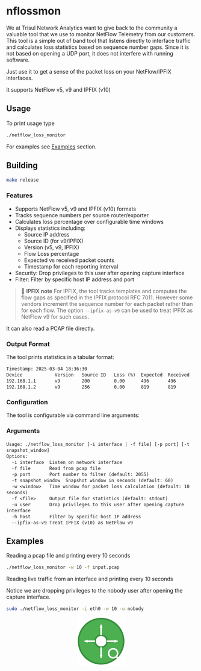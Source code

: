 # nflossmon

We at Trisul Network Analytics want to give back to the community a valuable tool that we use to monitor NetFlow Telemetry from our customers. This tool is a simple out of band tool that listens directly to interface traffic and calculates loss statistics based on sequence number gaps. Since it is not based on opening a UDP port, it does not interfere with running software. 

Just use it to get a sense of the packet loss on your NetFlow/IPFIX interfaces.


It supports NetFlow v5, v9 and IPFIX (v10)  

## Usage

To print usage type 

```bash
./netflow_loss_monitor 
```
For examples see [Examples](#examples) section.

## Building

```bash
make release
```

### Features

- Supports NetFlow v5, v9 and IPFIX (v10) formats
- Tracks sequence numbers per source router/exporter
- Calculates loss percentage over configurable time windows
- Displays statistics including:
  - Source IP address
  - Source ID (for v9/IPFIX)
  - Version (v5, v9, IPFIX)
  - Flow Loss percentage 
  - Expected vs received packet counts
  - Timestamp for each reporting interval
 - Security: Drop privileges to this user after opening capture interface
 - Filter: Filter by specific host IP address and port

> :pushpin:  **IPFIX note** For IPFIX, the tool tracks templates and computes the flow gaps as specified in the IPFIX protocol RFC 7011. However some vendors increment the sequence number for each packet rather than for each flow. The option `--ipfix-as-v9` can be used to treat IPFIX as NetFlow v9 for such cases. 

It can also read a PCAP file directly. 

### Output Format

The tool prints statistics in a tabular format:

```
Timestamp: 2025-03-04 18:36:30
Device            Version   Source ID   Loss (%)  Expected  Received  
192.168.1.1       v9        200         0.00      496       496       
192.168.1.2       v9        256         0.00      819       819       

```

### Configuration

The tool is configurable via command line arguments:


### Arguments

```
Usage: ./netflow_loss_monitor [-i interface | -f file] [-p port] [-t snapshot_window]
Options:
  -i interface  Listen on network interface
  -f file       Read from pcap file
  -p port       Port number to filter (default: 2055)
  -t snapshot_window  Snapshot window in seconds (default: 60)
  -w <window>   Time window for packet loss calculation (default: 10 seconds)
  -f <file>     Output file for statistics (default: stdout)
  -u user       Drop privileges to this user after opening capture interface
  -h host       Filter by specific host IP address
  --ipfix-as-v9 Treat IPFIX (v10) as NetFlow v9
```

## Examples

Reading a pcap file and printing every 10 seconds

```bash
./netflow_loss_monitor -w 10 -f input.pcap
```

Reading live traffic from an interface and printing every 10 seconds

Notice we are dropping privileges to the nobody user after opening the capture interface.

```bash
sudo ./netflow_loss_monitor -i eth0 -w 10 -u nobody
```

<p align="center">
  <img src="icon.svg" width="128" height="128" alt="NetFlow Loss Monitor Icon">
</p>

